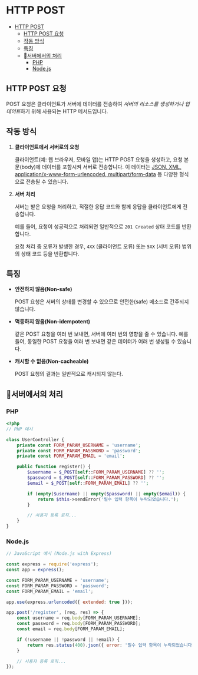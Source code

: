 # HTTP POST

- [HTTP POST](#http-post)
    - [HTTP POST 요청](#http-post-요청)
    - [작동 방식](#작동-방식)
    - [특징](#특징)
    - [서버에서의 처리](#서버에서의-처리)
        - [PHP](#php)
        - [Node.js](#nodejs)

## HTTP POST 요청

POST 요청은 클라이언트가 서버에 데이터를 전송하여 *서버의 리소스를 생성하거나 업데이트*하기 위해 사용되는 HTTP 메서드입니다.

## 작동 방식

1. **클라이언트에서 서버로의 요청**

    클라이언트(예: 웹 브라우저, 모바일 앱)는 HTTP POST 요청을 생성하고, 요청 본문(body)에 데이터를 포함시켜 서버로 전송합니다.
    이 데이터는 [JSON, XML, application/x-www-form-urlencoded, multipart/form-data](https://developer.mozilla.org/en-US/docs/Web/HTTP/Basics_of_HTTP/MIME_types) 등 다양한 형식으로 전송될 수 있습니다.

2. **서버 처리**

    서버는 받은 요청을 처리하고, 적절한 응답 코드와 함께 응답을 클라이언트에게 전송합니다.

    예를 들어, 요청이 성공적으로 처리되면 일반적으로 `201 Created` 상태 코드를 반환합니다.

    요청 처리 중 오류가 발생한 경우, `4XX` (클라이언트 오류) 또는 `5XX` (서버 오류) 범위의 상태 코드 등을 반환합니다.

## 특징

- **안전하지 않음(Non-safe)**

    POST 요청은 서버의 상태를 변경할 수 있으므로 안전한(safe) 메소드로 간주되지 않습니다.

- **멱등하지 않음(Non-idempotent)**

    같은 POST 요청을 여러 번 보내면, 서버에 여러 번의 영향을 줄 수 있습니다.
    예를 들어, 동일한 POST 요청을 여러 번 보내면 같은 데이터가 여러 번 생성될 수 있습니다.

- **캐시할 수 없음(Non-cacheable)**

    POST 요청의 결과는 일반적으로 캐시되지 않는다.

## 서버에서의 처리

### PHP

```php
<?php
// PHP 예시

class UserController {
    private const FORM_PARAM_USERNAME = 'username';
    private const FORM_PARAM_PASSWORD = 'password';
    private const FORM_PARAM_EMAIL = 'email';

    public function register() {
        $username = $_POST[self::FORM_PARAM_USERNAME] ?? '';
        $password = $_POST[self::FORM_PARAM_PASSWORD] ?? '';
        $email = $_POST[self::FORM_PARAM_EMAIL] ?? '';

        if (empty($username) || empty($password) || empty($email)) {
            return $this->sendError('필수 입력 항목이 누락되었습니다.');
        }

        // 사용자 등록 로직...
    }
}
```

### Node.js

```javascript
// JavaScript 예시 (Node.js with Express)

const express = require('express');
const app = express();

const FORM_PARAM_USERNAME = 'username';
const FORM_PARAM_PASSWORD = 'password';
const FORM_PARAM_EMAIL = 'email';

app.use(express.urlencoded({ extended: true }));

app.post('/register', (req, res) => {
    const username = req.body[FORM_PARAM_USERNAME];
    const password = req.body[FORM_PARAM_PASSWORD];
    const email = req.body[FORM_PARAM_EMAIL];

    if (!username || !password || !email) {
        return res.status(400).json({ error: '필수 입력 항목이 누락되었습니다.' });
    }

    // 사용자 등록 로직...
});
```
